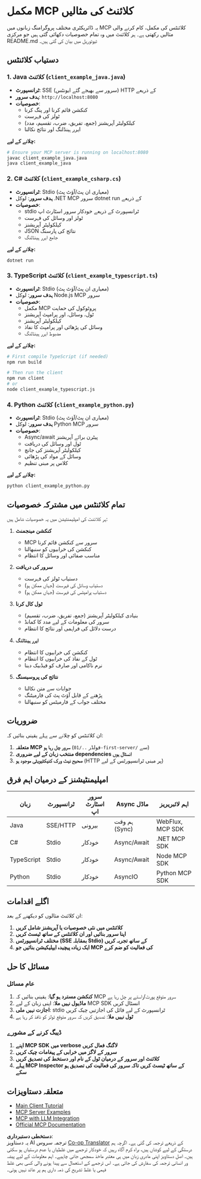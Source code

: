<!--
CO_OP_TRANSLATOR_METADATA:
{
  "original_hash": "affcf199a44f60283a289dcb69dc144e",
  "translation_date": "2025-07-17T13:30:36+00:00",
  "source_file": "03-GettingStarted/02-client/complete_examples.md",
  "language_code": "ur"
}
-->
# مکمل MCP کلائنٹ کی مثالیں

یہ ڈائریکٹری مختلف پروگرامنگ زبانوں میں MCP کلائنٹس کی مکمل، کام کرنے والی مثالیں رکھتی ہے۔ ہر کلائنٹ میں وہ تمام خصوصیات دکھائی گئی ہیں جو مرکزی README.md ٹیوٹوریل میں بیان کی گئی ہیں۔

## دستیاب کلائنٹس

### 1. Java کلائنٹ (`client_example_java.java`)
- **ٹرانسپورٹ**: SSE (سرور سے بھیجے گئے ایونٹس) HTTP کے ذریعے
- **ہدف سرور**: `http://localhost:8080`
- **خصوصیات**: 
  - کنکشن قائم کرنا اور پنگ کرنا
  - ٹولز کی فہرست
  - کیلکولیٹر آپریشنز (جمع، تفریق، ضرب، تقسیم، مدد)
  - ایرر ہینڈلنگ اور نتائج نکالنا

**چلانے کے لیے:**
```bash
# Ensure your MCP server is running on localhost:8080
javac client_example_java.java
java client_example_java
```

### 2. C# کلائنٹ (`client_example_csharp.cs`)
- **ٹرانسپورٹ**: Stdio (معیاری ان پٹ/آؤٹ پٹ)
- **ہدف سرور**: لوکل .NET MCP سرور dotnet run کے ذریعے
- **خصوصیات**:
  - stdio ٹرانسپورٹ کے ذریعے خودکار سرور اسٹارٹ اپ
  - ٹولز اور وسائل کی فہرست
  - کیلکولیٹر آپریشنز
  - JSON نتائج کی پارسنگ
  - جامع ایرر ہینڈلنگ

**چلانے کے لیے:**
```bash
dotnet run
```

### 3. TypeScript کلائنٹ (`client_example_typescript.ts`)
- **ٹرانسپورٹ**: Stdio (معیاری ان پٹ/آؤٹ پٹ)
- **ہدف سرور**: لوکل Node.js MCP سرور
- **خصوصیات**:
  - مکمل MCP پروٹوکول کی حمایت
  - ٹول، وسائل، اور پرامپٹ آپریشنز
  - کیلکولیٹر آپریشنز
  - وسائل کی پڑھائی اور پرامپٹ کا نفاذ
  - مضبوط ایرر ہینڈلنگ

**چلانے کے لیے:**
```bash
# First compile TypeScript (if needed)
npm run build

# Then run the client
npm run client
# or
node client_example_typescript.js
```

### 4. Python کلائنٹ (`client_example_python.py`)
- **ٹرانسپورٹ**: Stdio (معیاری ان پٹ/آؤٹ پٹ)  
- **ہدف سرور**: لوکل Python MCP سرور
- **خصوصیات**:
  - Async/await پیٹرن برائے آپریشنز
  - ٹول اور وسائل کی دریافت
  - کیلکولیٹر آپریشنز کی جانچ
  - وسائل کے مواد کی پڑھائی
  - کلاس پر مبنی تنظیم

**چلانے کے لیے:**
```bash
python client_example_python.py
```

## تمام کلائنٹس میں مشترکہ خصوصیات

ہر کلائنٹ کی امپلیمنٹیشن میں یہ خصوصیات شامل ہیں:

1. **کنکشن مینجمنٹ**
   - MCP سرور سے کنکشن قائم کرنا
   - کنکشن کی خرابیوں کو سنبھالنا
   - مناسب صفائی اور وسائل کا انتظام

2. **سرور کی دریافت**
   - دستیاب ٹولز کی فہرست
   - دستیاب وسائل کی فہرست (جہاں ممکن ہو)
   - دستیاب پرامپٹس کی فہرست (جہاں ممکن ہو)

3. **ٹول کال کرنا**
   - بنیادی کیلکولیٹر آپریشنز (جمع، تفریق، ضرب، تقسیم)
   - سرور کی معلومات کے لیے مدد کا کمانڈ
   - درست دلائل کی فراہمی اور نتائج کا انتظام

4. **ایرر ہینڈلنگ**
   - کنکشن کی خرابیوں کا انتظام
   - ٹول کے نفاذ کی خرابیوں کا انتظام
   - نرم ناکامی اور صارف کو فیڈبیک دینا

5. **نتائج کی پروسیسنگ**
   - جوابات سے متن نکالنا
   - پڑھنے کے قابل آؤٹ پٹ کی فارمیٹنگ
   - مختلف جواب کے فارمیٹس کو سنبھالنا

## ضروریات

ان کلائنٹس کو چلانے سے پہلے یقینی بنائیں کہ:

1. **متعلقہ MCP سرور چل رہا ہو** (فولڈر `../01-first-server/` سے)
2. **منتخب زبان کے لیے ضروری dependencies انسٹال ہوں**
3. **صحیح نیٹ ورک کنیکٹیویٹی موجود ہو** (HTTP پر مبنی ٹرانسپورٹس کے لیے)

## امپلیمنٹیشنز کے درمیان اہم فرق

| زبان       | ٹرانسپورٹ | سرور اسٹارٹ اپ | Async ماڈل | اہم لائبریریز       |
|------------|-----------|----------------|-------------|---------------------|
| Java       | SSE/HTTP  | بیرونی         | ہم وقت (Sync) | WebFlux, MCP SDK    |
| C#         | Stdio     | خودکار         | Async/Await | .NET MCP SDK        |
| TypeScript | Stdio     | خودکار         | Async/Await | Node MCP SDK        |
| Python     | Stdio     | خودکار         | AsyncIO     | Python MCP SDK      |

## اگلے اقدامات

ان کلائنٹ مثالوں کو دیکھنے کے بعد:

1. **کلائنٹس میں نئی خصوصیات یا آپریشنز شامل کریں**
2. **اپنا سرور بنائیں اور ان کلائنٹس کے ساتھ ٹیسٹ کریں**
3. **مختلف ٹرانسپورٹس (SSE بمقابلہ Stdio) کے ساتھ تجربہ کریں**
4. **ایک زیادہ پیچیدہ ایپلیکیشن بنائیں جو MCP کی فعالیت کو ضم کرے**

## مسائل کا حل

### عام مسائل

1. **کنکشن مسترد ہو گیا**: یقینی بنائیں کہ MCP سرور متوقع پورٹ/راستے پر چل رہا ہے
2. **ماڈیول نہیں ملا**: اپنی زبان کے لیے MCP SDK انسٹال کریں
3. **اجازت نہیں ملی**: stdio ٹرانسپورٹ کے لیے فائل کی اجازتیں چیک کریں
4. **ٹول نہیں ملا**: تصدیق کریں کہ سرور متوقع ٹولز کو نافذ کر رہا ہے

### ڈیبگ کرنے کے مشورے

1. **اپنے MCP SDK میں verbose لاگنگ فعال کریں**
2. **سرور کے لاگز میں خرابی کے پیغامات چیک کریں**
3. **کلائنٹ اور سرور کے درمیان ٹول کے نام اور دستخط کی تصدیق کریں**
4. **پہلے MCP Inspector کے ساتھ ٹیسٹ کریں تاکہ سرور کی فعالیت کی تصدیق ہو سکے**

## متعلقہ دستاویزات

- [Main Client Tutorial](./README.md)
- [MCP Server Examples](../../../../03-GettingStarted/01-first-server)
- [MCP with LLM Integration](../../../../03-GettingStarted/03-llm-client)
- [Official MCP Documentation](https://modelcontextprotocol.io/)

**دستخطی دستبرداری**:  
یہ دستاویز AI ترجمہ سروس [Co-op Translator](https://github.com/Azure/co-op-translator) کے ذریعے ترجمہ کی گئی ہے۔ اگرچہ ہم درستگی کے لیے کوشاں ہیں، براہ کرم آگاہ رہیں کہ خودکار ترجمے میں غلطیاں یا عدم درستیاں ہو سکتی ہیں۔ اصل دستاویز اپنی مادری زبان میں ہی معتبر ماخذ سمجھی جانی چاہیے۔ اہم معلومات کے لیے پیشہ ور انسانی ترجمہ کی سفارش کی جاتی ہے۔ اس ترجمے کے استعمال سے پیدا ہونے والی کسی بھی غلط فہمی یا غلط تشریح کی ذمہ داری ہم پر عائد نہیں ہوتی۔